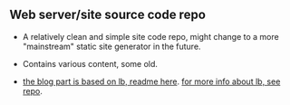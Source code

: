 ## Web server/site source code repo
- A relatively clean and simple site code repo, might change to a more "mainstream" static site generator in the future.
- Contains various content, some old.

- [the blog part is based on lb, readme here](lb-readme.md). [for more info about lb, see repo](https://github.com/LukeSmithxyz/lb).
